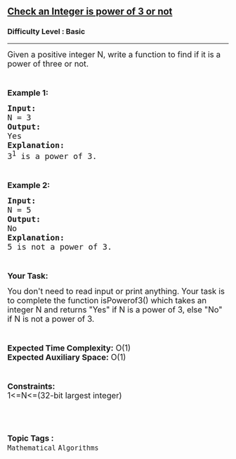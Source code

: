 <h2><a href="https://www.geeksforgeeks.org/problems/check-a-integer-is-power-of-3-or-not3850/0">Check an Integer is power of 3 or not</a></h2><h3>Difficulty Level : Basic</h3><hr><div class="problems_problem_content__Xm_eO"><p><span style="font-size:18px">Given a positive integer N, write a function to find if it is a power of three or not.</span></p>

<p>&nbsp;</p>

<p><strong><span style="font-size:18px">Example 1:</span></strong></p>

<pre><strong><span style="font-size:18px">Input:</span></strong>
<span style="font-size:18px">N = 3</span>
<strong><span style="font-size:18px">Output:</span></strong>
<span style="font-size:18px">Yes</span>
<strong><span style="font-size:18px">Explanation:</span></strong>
<span style="font-size:18px">3<sup>1</sup> is a power of 3.
</span></pre>

<p>&nbsp;</p>

<p><strong><span style="font-size:18px">Example 2:</span></strong></p>

<pre><strong><span style="font-size:18px">Input:</span></strong>
<span style="font-size:18px">N = 5</span>
<strong><span style="font-size:18px">Output:</span></strong>
<span style="font-size:18px">No</span>
<strong><span style="font-size:18px">Explanation:</span></strong>
<span style="font-size:18px">5 is not a power of 3.</span></pre>

<p>&nbsp;</p>

<p><strong><span style="font-size:18px">Your Task:</span></strong></p>

<p><span style="font-size:18px">You don't need to read input or print anything. Your task is to complete the function isPowerof3() which takes an integer N and returns "Yes" if N is a power of 3, else "No" if&nbsp;N is not a power of 3.</span></p>

<p>&nbsp;</p>

<p><span style="font-size:18px"><strong>Expected Time Complexity:</strong> O(1)<br>
<strong>Expected Auxiliary Space:</strong> O(1)</span></p>

<p>&nbsp;</p>

<p><span style="font-size:18px"><strong>Constraints:</strong><br>
1&lt;=N&lt;=(32-bit largest integer)</span></p>

<p>&nbsp;</p>
</div><br><p><span style=font-size:18px><strong>Topic Tags : </strong><br><code>Mathematical</code>&nbsp;<code>Algorithms</code>&nbsp;